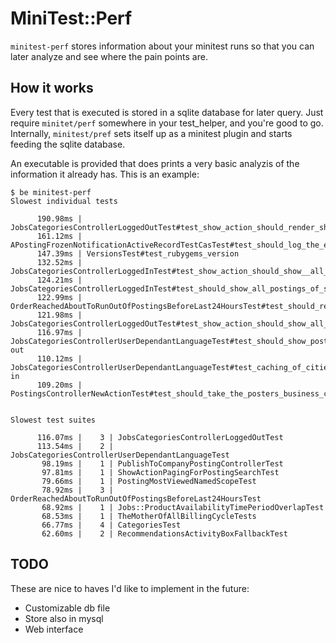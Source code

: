 # MiniTest::Perf

`minitest-perf` stores information about your minitest runs so that you can later analyze and see where
the pain points are.

## How it works

Every test that is executed is stored in a sqlite database for later query. Just require `minitet/perf`
somewhere in your test_helper, and you're good to go. Internally, `minitest/pref` sets itself up as a
minitest plugin and starts feeding the sqlite database.

An executable is provided that does prints a very basic analyzis of the information it already has.
This is an example:

```
$ be minitest-perf
Slowest individual tests

      190.98ms | JobsCategoriesControllerLoggedOutTest#test_show_action_should_render_show_page_without_contact_distance_call_for_logged_out_users
      161.12ms | APostingFrozenNotificationActiveRecordTestCasTest#test_should_log_the_exception_and_any_additional_data_when_a_PerlBackend::Error_is_thrown
      147.39ms | VersionsTest#test_rubygems_version
      132.52ms | JobsCategoriesControllerLoggedInTest#test_show_action_should_show__all__postings_of_a_category_for_logged_in_users
      124.21ms | JobsCategoriesControllerLoggedInTest#test_should_show_all_postings_of_selected_subcategories
      122.99ms | OrderReachedAboutToRunOutOfPostingsBeforeLast24HoursTest#test_should_return_false_if_at_amount_left_is_15_percent_of_amount,_and_last_posting_created_within_24_hours
      121.98ms | JobsCategoriesControllerLoggedOutTest#test_show_action_should_show_all_public_postings_for_logged_out_users
      116.97ms | JobsCategoriesControllerUserDependantLanguageTest#test_should_show_postings_in_categories_user's_browser_language_and_default_language_en_logged-out
      110.12ms | JobsCategoriesControllerUserDependantLanguageTest#test_caching_of_cities_is_dependant_on_the_user's_language_logged-in
      109.20ms | PostingsControllerNewActionTest#test_should_take_the_posters_business_country_as_default_country_for_new_postings_on_GET


Slowest test suites

      116.07ms |    3 | JobsCategoriesControllerLoggedOutTest
      113.54ms |    2 | JobsCategoriesControllerUserDependantLanguageTest
       98.19ms |    1 | PublishToCompanyPostingControllerTest
       97.81ms |    1 | ShowActionPagingForPostingSearchTest
       79.66ms |    1 | PostingMostViewedNamedScopeTest
       78.92ms |    3 | OrderReachedAboutToRunOutOfPostingsBeforeLast24HoursTest
       68.92ms |    1 | Jobs::ProductAvailabilityTimePeriodOverlapTest
       68.53ms |    1 | TheMotherOfAllBillingCycleTests
       66.77ms |    4 | CategoriesTest
       62.60ms |    2 | RecommendationsActivityBoxFallbackTest
```

## TODO

These are nice to haves I'd like to implement in the future:

* Customizable db file
* Store also in mysql
* Web interface

